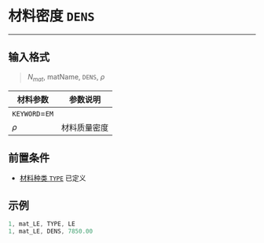 # 材料密度 `DENS`

---

## **输入格式**

> $N_{mat}$, matName, `DENS`, $\rho$

| 材料参数       | 参数说明     |
| -------------- | ------------ |
| `KEYWORD`=`EM` |              |
| $\rho$         | 材料质量密度 |


## 前置条件

- [材料种类 `TYPE`](/MATERIAL/GENERAL/TYPE.md) 已定义

## 示例

```c
1, mat_LE, TYPE, LE
1, mat_LE, DENS, 7850.00
```